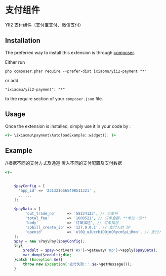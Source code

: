 支付组件
====
YII2 支付组件（支付宝支付、微信支付）

Installation
------------

The preferred way to install this extension is through [composer](http://getcomposer.org/download/).

Either run

```
php composer.phar require --prefer-dist ixiaomu/yii2-payment "*"
```

or add

```
"ixiaomu/yii2-payment": "*"
```

to the require section of your `composer.json` file.


Usage
-----

Once the extension is installed, simply use it in your code by  :
```php
<?= \ixiaomu\payment\AutoloadExample::widget(); ?>

```
Example
-----------
//根据不同的支付方式及通道 传入不同的支付配置及支付数据
```php
<?= 
    

    $payConfig = [
      'app_id' => '2313216565498511321' ,
      ......
    ];
    
    $payData = [
         'out_trade_no'     => '58234123', // 订单号
         'total_fee'        => '1000521', // 订单金额，**单位：分**
         'body'             => '订单描述', // 订单描述
         'spbill_create_ip' => '127.0.0.1', // 支付人的 IP
         'openid'           => 'ol0Q_uJUcrb1DOjmQRycmSpLjRmo', // 支付人的 openID
    ];
    $pay = new \Pay\Pay($payConfig);
    try{
        $redult = $pay->driver('Wx')->gateway('mp')->apply($payData);
        var_dump($redult);die;
    }catch (Exception $e){
        throw new Exception('支付失败：'.$e->getMessage());
    }
    
```